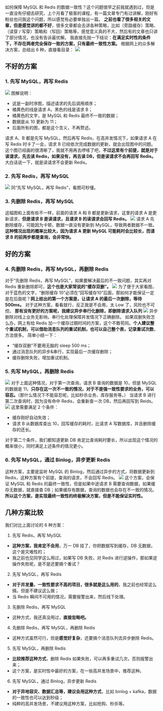 如何保障 MySQL 和 Redis 的数据一致性？这个问题很早之前我就遇到过，但是一直没有仔细去研究，上个月看了极客的课程，有一篇文章专门有过讲解，刚好有粉丝也问我这个问题，所以感觉有必要单独出一篇。
**之前也看了很多相关的文章，但是感觉讲的都不好**，很多文章都会去讲各种策略，比如（旁路缓存）策略、（读穿 / 写穿）策略和（写回）策略等，感觉意义真的不大，然后有的文章也只讲了部分情况，也没有告诉最优解。
我直接先抛一下结论：**在满足实时性的条件下，不存在两者完全保存一致的方案，只有最终一致性方案。** 根据网上的众多解决方案，总结出 6 种，直接看目录：
![](https://raw.githubusercontent.com/danmuking/image/main/e8ad0bcdbcdac5def6d12f72e45b9894.png)
## 不好的方案
### 1. 先写 MySQL，再写 Redis
![](https://raw.githubusercontent.com/danmuking/image/main/1cc81cc0d39944343e5adafb7808fd13.png)
图解说明：

- 这是一副时序图，描述请求的先后调用顺序；
- 橘黄色的线是请求 A，黑色的线是请求 B；
- 橘黄色的文字，是 MySQL 和 Redis 最终不一致的数据；
- 数据是从 10 更新为 11；
- 后面所有的图，都是这个含义，不再赘述。

请求 A、B 都是先写 MySQL，然后再写 Redis，在高并发情况下，如果请求 A 在写 Redis 时卡了一会，请求 B 已经依次完成数据的更新，就会出现图中的问题。
这个图已经画的很清晰了，我就不用再去啰嗦了吧，**不过这里有个前提，就是对于读请求，先去读 Redis，如果没有，再去读 DB，但是读请求不会再回写 Redis。** 大白话说一下，就是读请求不会更新 Redis。
### 2. 先写 Redis，再写 MySQL
![](https://raw.githubusercontent.com/danmuking/image/main/d546da0cb11482b9e13c4d56219a8e16.png)
同“先写 MySQL，再写 Redis”，看图可秒懂。
### 3. 先删除 Redis，再写 MySQL
这幅图和上面有些不一样，前面的请求 A 和 B 都是更新请求，这里的请求 A 是更新请求，**但是请求 B 是读请求，且请求 B 的读请求会回写 Redis。**
![](https://raw.githubusercontent.com/danmuking/image/main/603bfd9cccd22db7d7cad4041510c57b.png)
请求 A 先删除缓存，可能因为卡顿，数据一直没有更新到 MySQL，导致两者数据不一致。
**这种情况出现的概率比较大，因为请求 A 更新 MySQL 可能耗时会比较长，而请求 B 的前两步都是查询，会非常快。**
## 好的方案
### 4. 先删除 Redis，再写 MySQL，再删除 Redis
对于“先删除 Redis，再写 MySQL”，如果要解决最后的不一致问题，其实再对 Redis 重新删除即可，**这个也是大家常说的“缓存双删”。**
![](https://raw.githubusercontent.com/danmuking/image/main/cd5a5f4edbc9e54541368c5db54c7039.png)
为了便于大家看图，对于蓝色的文字，“删除缓存 10”必须在“回写缓存10”后面，那如何才能保证一定是在后面呢？**网上给出的第一个方案是，让请求 A 的最后一次删除，等待 500ms。**
对于这种方案，看看就行，反正我是不会用，太 Low 了，风险也不可控。
**那有没有更好的方案呢，我建议异步串行化删除，即删除请求入队列**
![](https://raw.githubusercontent.com/danmuking/image/main/075dbd9574fcb10953ad29e5cdf10897.png)
异步删除对线上业务无影响，串行化处理保障并发情况下正确删除。
如果双删失败怎么办，网上有给 Redis 加一个缓存过期时间的方案，这个不敢苟同。**个人建议整个重试机制，可以借助消息队列的重试机制，也可以自己整个表，记录重试次数**，方法很多。
简单小结一下：

- “缓存双删”不要用无脑的 sleep 500 ms；
- 通过消息队列的异步&串行，实现最后一次缓存删除；
- 缓存删除失败，增加重试机制。
### 5. 先写 MySQL，再删除 Redis
![](https://raw.githubusercontent.com/danmuking/image/main/af14d09ae0f5218a47595c828549b70d.png)
对于上面这种情况，对于第一次查询，请求 B 查询的数据是 10，但是 MySQL 的数据是 11，**只存在这一次不一致的情况，对于不是强一致性要求的业务，可以容忍。**（那什么情况下不能容忍呢，比如秒杀业务、库存服务等。）
当请求 B 进行第二次查询时，因为没有命中 Redis，会重新查一次 DB，然后再回写到 Reids。
![](https://raw.githubusercontent.com/danmuking/image/main/4c70971bfb54f3e66444106d3f3e4f1f.png)
这里需要满足 2 个条件：

- 缓存刚好自动失效；
- 请求 B 从数据库查出 10，回写缓存的耗时，比请求 A 写数据库，并且删除缓存的还长。

对于第二个条件，我们都知道更新 DB 肯定比查询耗时要长，所以出现这个情况的概率很小，同时满足上述条件的情况更小。
### 6. 先写 MySQL，通过 Binlog，异步更新 Redis
这种方案，主要是监听 MySQL 的 Binlog，然后通过异步的方式，将数据更新到 Redis，这种方案有个前提，查询的请求，不会回写 Redis。
![](https://raw.githubusercontent.com/danmuking/image/main/e284ef544872b5ffb7fb8a5474627e11.png)
这个方案，会保证 MySQL 和 Redis 的最终一致性，但是如果中途请求 B 需要查询数据，如果缓存无数据，就直接查 DB；如果缓存有数据，查询的数据也会存在不一致的情况。
**所以这个方案，是实现最终一致性的终极解决方案，但是不能保证实时性。**
## 几种方案比较
我们对比上面讨论的 6 种方案：

1. 先写 Redis，再写 MySQL
- **这种方案，我肯定不会用**，万一 DB 挂了，你把数据写到缓存，DB 无数据，这个是灾难性的；
- 我之前也见同学这么用过，如果写 DB 失败，对 Redis 进行逆操作，那如果逆操作失败呢，是不是还要搞个重试？
2. 先写 MySQL，再写 Redis
- **对于并发量、一致性要求不高的项目，很多就是这么用的**，我之前也经常这么搞，但是不建议这么做；
- 当 Redis 瞬间不可用的情况，需要报警出来，然后线下处理。
3. 先删除 Redis，再写 MySQL
- 这种方式，我还真没用过，**直接忽略吧。**
4. 先删除 Redis，再写 MySQL，再删除 Redis
- 这种方式虽然可行，但是**感觉好复杂**，还要搞个消息队列去异步删除 Redis。
5. 先写 MySQL，再删除 Redis
- **比较推荐这种方式**，删除 Redis 如果失败，可以再多重试几次，否则报警出来；
- 这个方案，是实时性中最好的方案，在一些高并发场景中，推荐这种。
6. 先写 MySQL，通过 Binlog，异步更新 Redis
- **对于异地容灾、数据汇总等，建议会用这种方式**，比如 binlog + kafka，数据的一致性也可以达到秒级；
- 纯粹的高并发场景，不建议用这种方案，比如抢购、秒杀等。
